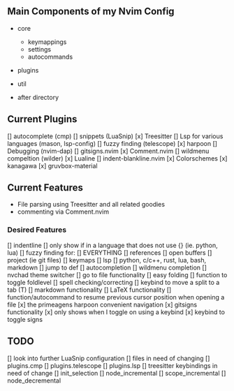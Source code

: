 ## Main Components of my Nvim Config
* core
    * keymappings
    * settings
    * autocommands

* plugins
* util
* after directory


## Current Plugins
[] autocomplete (cmp)
[] snippets (LuaSnip)
[x] Treesitter
[] Lsp for various languages (mason, lsp-config)
[] fuzzy finding (telescope)
[x] harpoon
[] Debugging (nvim-dap)
[] gitsigns.nvim
[x] Comment.nvim
[] wildmenu compeltion (wilder)
[x] Lualine
[] indent-blankline.nvim
[x] Colorschemes
    [x] kanagawa
    [x] gruvbox-material


## Current Features
* File parsing using Treesitter and all related goodies
* commenting via Comment.nvim


### Desired Features
[] indentline
    [] only show if in a language that does not use {} (ie. python, lua)
[] fuzzy finding for:
    [] EVERYTHING
    [] references
    [] open buffers
    [] project (ie git files)
    [] keymaps
[] lsp
    [] python, c/c++, rust, lua, bash, markdown
    [] jump to def
[] autocompletion
[] wildmenu completion
[] nvchad theme switcher
[] go to file functionality
[] easy folding
    [] function to toggle foldlevel
[] spell checking/correcting
[] keybind to move a split to a tab (<C-w>T)
[] markdown functionality
[] LaTeX functionality
[] function/autocommand to resume previous cursor position when opening a file
[x] the primeagens harpoon convenient navigation
[x] gitsigns functionality
    [x] only shows when I toggle on using a keybind
    [x] keybind to toggle signs


## TODO
[] look into further LuaSnip configuration
[] files in need of changing
    [] plugins.cmp
    [] plugins.telescope
    [] plugins.lsp
[] treesitter keybindings in need of change
    [] init_selection
    [] node_incremental
    [] scope_incremental
    [] node_decremental
